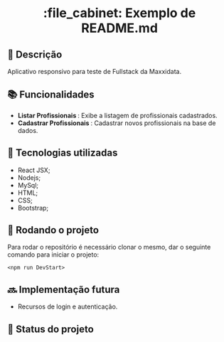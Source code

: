 <h1 align="center">:file_cabinet: Exemplo de README.md</h1>

## :memo: Descrição
Aplicativo responsivo para teste de Fullstack da Maxxidata.

## :books: Funcionalidades
* <b> Listar Profissionais </b>: Exibe a listagem de profissionais cadastrados. <br />
* <b> Cadastrar Profissionais </b>: Cadastrar novos profissionais na base de dados. <br />

## :wrench: Tecnologias utilizadas
* React JSX;
* Nodejs;
* MySql;
* HTML;
* CSS;
* Bootstrap;

## :rocket: Rodando o projeto
Para rodar o repositório é necessário clonar o mesmo, dar o seguinte comando para iniciar o projeto:
```
<npm run DevStart>
```

## :soon: Implementação futura
* Recursos de login e autenticação.

## :dart: Status do projeto
